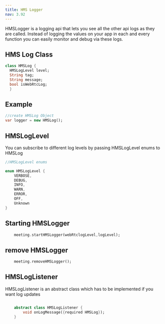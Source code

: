 ```yaml
---
title: HMS Logger
nav: 3.92
---
```


HMSLogger is a logging api that lets you see all the other api logs as they are called. Instead of logging the values on your app in each and every function you can easily monitor and debug via these logs.  
## HMS Log Class

```dart
class HMSLog {
  HMSLogLevel level;
  String tag;
  String message;
  bool isWebRtcLog;
  }
```

## Example

```dart
//create HMSLog Object
var logger = new HMSLog();


```
## HMSLogLevel

You can subscribe to different log levels by passing HMSLogLevel enums to HMSLog

```dart
//HMSLogLevel enums

enum HMSLogLevel {
    VERBOSE,
    DEBUG,
    INFO,
    WARN,
    ERROR,
    OFF,
    Unknown
}
```


## Starting HMSLogger

```dart
    meeting.startHMSLogger(webRtclogLevel,logLevel);
```

## remove HMSLogger
```dart
    meeting.removeHMSLogger();
```

## HMSLogListener

HMSLogListener is an abstract class which has to be implemented if you want log updates

```dart

    abstract class HMSLogListener {
        void onLogMessage({required HMSLog});
    }

```